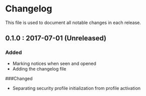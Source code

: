 # Changelog

This file is used to document all notable changes in each release.

## 0.1.0 : 2017-07-01 (Unreleased)

### Added

* Marking notices when seen and opened
* Adding the changelog file

###Changed

* Separating security profile initialization from profile activation
